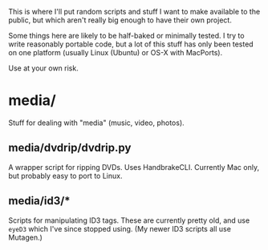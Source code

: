 This is where I'll put random scripts and stuff I want to make available
to the public, but which aren't really big enough to have their own
project.

Some things here are likely to be half-baked or minimally tested. I try
to write reasonably portable code, but a lot of this stuff has only been
tested on one platform (usually Linux (Ubuntu) or OS-X with MacPorts).

Use at your own risk.


media/
======
Stuff for dealing with "media" (music, video, photos).

media/dvdrip/dvdrip.py
----------------------
A wrapper script for ripping DVDs. Uses HandbrakeCLI. Currently Mac
only, but probably easy to port to Linux.

media/id3/*
-----------
Scripts for manipulating ID3 tags. These are currently pretty old, and
use `eyeD3` which I've since stopped using. (My newer ID3 scripts all
use Mutagen.)
